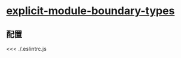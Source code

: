 # [explicit-module-boundary-types](https://typescript-eslint.io/rules/explicit-module-boundary-types)

## 配置

<<< ./.eslintrc.js
